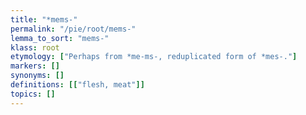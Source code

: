 ```yaml
---
title: "*mems-"
permalink: "/pie/root/mems-"
lemma_to_sort: "mems-"
klass: root
etymology: ["Perhaps from *me-ms-, reduplicated form of *mes-."]
markers: []
synonyms: []
definitions: [["flesh, meat"]]
topics: []
---
```

